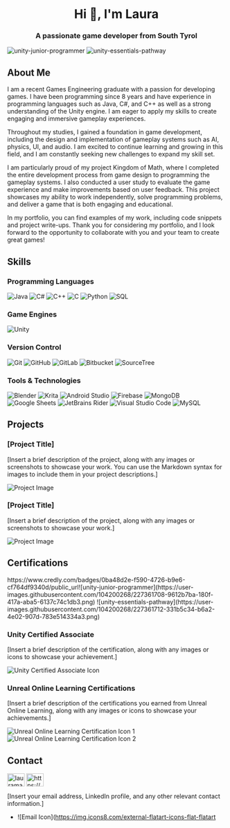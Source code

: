 <h1 align="center">Hi 👋, I'm Laura</h1>
<h3 align="center">A passionate game developer from South Tyrol</h3>


![unity-junior-programmer](https://user-images.githubusercontent.com/104200268/227361668-aca736c1-1062-461a-8356-f27cb5756169.png)
![unity-essentials-pathway](https://user-images.githubusercontent.com/104200268/227361677-277e94c6-c567-4b43-98c5-a4fd70cbdbc5.png)

## About Me

I am a recent Games Engineering graduate with a passion for developing games. I have been programming since 8 years and have experience in programming languages such as Java, C#, and  C++ as well as a strong understanding of the Unity engine. I am eager to apply my skills to create engaging and immersive gameplay experiences.

Throughout my studies, I gained a foundation in game development, including the design and implementation of gameplay systems such as AI, physics, UI, and audio. I am excited to continue learning and growing in this field, and I am constantly seeking new challenges to expand my skill set.

I am particularly proud of my project Kingdom of Math, where I completed the entire development process from game design to programming the gameplay systems. I also conducted a user study to evaluate the game experience and make improvements based on user feedback. This project showcases my ability to work independently, solve programming problems, and deliver a game that is both engaging and educational.

In my portfolio, you can find examples of my work, including code snippets and project write-ups. Thank you for considering my portfolio, and I look forward to the opportunity to collaborate with you and your team to create great games!


## Skills

### Programming Languages
![Java](https://img.shields.io/badge/-Java-007396?logo=java&logoColor=white)
![C#](https://img.shields.io/badge/-C%23-239120?logo=c-sharp&logoColor=white)
![C++](https://img.shields.io/badge/-C++-00599C?logo=c%2B%2B&logoColor=white)
![C](https://img.shields.io/badge/-C-A8B9CC?logo=c&logoColor=white)
![Python](https://img.shields.io/badge/-Python-3776AB?logo=python&logoColor=white)
![SQL](https://img.shields.io/badge/-SQL-003B57?logo=sql&logoColor=white)

### Game Engines
![Unity](https://img.shields.io/badge/-Unity-000000?logo=unity&logoColor=white)

### Version Control
![Git](https://img.shields.io/badge/-Git-F05032?logo=git&logoColor=white)
![GitHub](https://img.shields.io/badge/-GitHub-181717?logo=github&logoColor=white)
![GitLab](https://img.shields.io/badge/-GitLab-FCA121?logo=gitlab&logoColor=white)
![Bitbucket](https://img.shields.io/badge/-Bitbucket-0052CC?logo=bitbucket&logoColor=white)
![SourceTree](https://img.shields.io/badge/-SourceTree-0052CC?logo=sourcetree&logoColor=white)

### Tools & Technologies
![Blender](https://img.shields.io/badge/-Blender-F5792A?logo=blender&logoColor=white)
![Krita](https://img.shields.io/badge/-Krita-3BABFF?logo=krita&logoColor=white)
![Android Studio](https://img.shields.io/badge/-Android%20Studio-3DDC84?logo=android-studio&logoColor=white)
![Firebase](https://img.shields.io/badge/-Firebase-FFCA28?logo=firebase&logoColor=white)
![MongoDB](https://img.shields.io/badge/-MongoDB-47A248?logo=mongodb&logoColor=white)
![Google Sheets](https://img.shields.io/badge/-Google%20Sheets-34A853?logo=google-drive&logoColor=white)
![JetBrains Rider](https://img.shields.io/badge/-JetBrains%20Rider-000000?logo=rider&logoColor=white)
![Visual Studio Code](https://img.shields.io/badge/-Visual%20Studio%20Code-007ACC?logo=visual-studio-code&logoColor=white)
![MySQL](https://img.shields.io/badge/-MySQL-4479A1?logo=mysql&logoColor=white)


## Projects

### [Project Title]

[Insert a brief description of the project, along with any images or screenshots to showcase your work. You can use the Markdown syntax for images to include them in your project descriptions.]

![Project Image](/path/to/image)

### [Project Title]

[Insert a brief description of the project, along with any images or screenshots to showcase your work.]

![Project Image](/path/to/image)

## Certifications
<div data-iframe-width="150" data-iframe-height="270" data-share-badge-id="437f1894-4bce-4ae9-b2d8-b67a0d7a5d02" data-share-badge-host="https://www.credly.com"></div><script type="text/javascript" async src="//cdn.credly.com/assets/utilities/embed.js"></script>
<div data-iframe-width="150" data-iframe-height="270" data-share-badge-id="0ba48d2e-f590-4726-b9e6-cf764df9340d" data-share-badge-host="https://www.credly.com"></div><script type="text/javascript" async src="//cdn.credly.com/assets/utilities/embed.js"></script>
https://www.credly.com/badges/0ba48d2e-f590-4726-b9e6-cf764df9340d/public_url![unity-junior-programmer](https://user-images.githubusercontent.com/104200268/227361708-9612b7ba-180f-417a-aba5-6137c74c1db3.png)
![unity-essentials-pathway](https://user-images.githubusercontent.com/104200268/227361712-331b5c34-b6a2-4e02-907d-783e514334a3.png)

### Unity Certified Associate

[Insert a brief description of the certification, along with any images or icons to showcase your achievement.]

![Unity Certified Associate Icon](/path/to/icon)

### Unreal Online Learning Certifications

[Insert a brief description of the certifications you earned from Unreal Online Learning, along with any images or icons to showcase your achievements.]

![Unreal Online Learning Certification Icon 1](/path/to/icon1)
![Unreal Online Learning Certification Icon 2](/path/to/icon2)

## Contact
<a href="https://linkedin.com/in/lauramarsoner" target="blank"><img align="center" src="https://raw.githubusercontent.com/rahuldkjain/github-profile-readme-generator/master/src/images/icons/Social/linked-in-alt.svg" alt="lauramarsoner" height="30" width="40" /></a>
<a href="https://discord.gg/https://discord.gg/JcMB53u2ET" target="blank"><img align="center" src="https://raw.githubusercontent.com/rahuldkjain/github-profile-readme-generator/master/src/images/icons/Social/discord.svg" alt="https://discord.gg/JcMB53u2ET" height="30" width="40" /></a>
</p>

[Insert your email address, LinkedIn profile, and any other relevant contact information.]

- ![Email Icon](https://img.icons8.com/external-flatart-icons-flat-flatart
